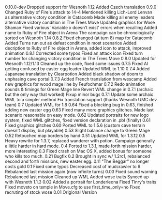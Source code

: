 0.10.0-dev
 Dropped support for Wesnoth 1.12
 Added Czech translation
0.9.0
 Changed Ruby of Fire's attack to 14-4
 Mentioned killing Lich-Lord Lenvan as alternative victory condition in Catacomb
 Made killing all enemy leaders alternative victory condition in The Trees Move
 Updated graphics for Wose Shaman
 Fixed various 'Variable x doesn't exist' errors when recalling
 Added name to Ruby of Fire object in Arena
 The campaign can be chronologically sorted on Wesnoth 1.14
0.8.2
 Fixed changed (at turn 8) map for Catacomb
 Added Turns run out as defeat condition in most scenarios
 Added decription to Ruby of Fire object in Arena, added icon to attack, improved animation
0.8.1
 Corrected some typos
 Fixed an attack icon
 Fixed turn number for changing victory condition in The Trees Move
0.8.0
 Updated for Wesnoth 1.12/1.13
 Cleaned up the code, fixed some issues
0.7.5
 Fixed AI getting confused by easter egg leader
 Updated WML to 1.10
0.7.4
 Added Japanese translation by Clearpotion
 Added black shadow of doom to unphasing cave portal
0.7.3
 Added French translation from wescamp
 Added new graphics for wood mage line by Feufochmar
0.7.2
 Redo animation sounds & timings for Green Mage line
 Revert WML change in 0.7.1 (archaic but the only way that worked)
 Fixup minor bugs
0.7.1
 Update some archaic WML to a simpler method
 Fix translation support (thanks Wesnoth UMC dev team)
0.7
 Updated WML for 1.8
0.64
 Fixed a blocking bug in 0.63, finished adding new easter egg
0.63
 Fixed many more graphics glitches. Made last scenario reasonable on easy
 mode.
0.62
 Updated portraits for new logo system, fixed WML glitches, fixed version
 declaration in .pbl (finally)
0.61
 Fixed graphics glitches
0.60
 Ported WML to 1.5.6 (custom cave terrain doesn't display, but playable)
0.53
 Slight balance change to Green Mage
0.52
 Retouched map borders by hand
0.51
 Updated WML for 1.3.12
0.5
 Heavy rewrite for 1.3.7, replaced wanderer with potion. Campaign generally a little harder in hard mode.
0.4
 Ported to 1.3.1, made forth mission harder, more interesting
0.3
 Fixed crash on Mac OS X, added bonus for someone who kills too much.
0.21
 Bugfix
0.2
 Brought in sync w/ 1.2rc1, rebalanced second and forth missions, new easter egg.
0.11
 "The Beggar" no longer costs gold
0.1
 Fixed some typos
 Decreased cost of mudcrawler to 6
 Rebalanced last mission again (now infinite turns)
0.03
 Fixed sound warning
 Rebalanced last mission
 Cleaned up WML
 Added wose traits
 Synced up with Wesnoth 1.1.3
0.02
 Added a portrait for Londerleona
 Fixed Tinry's traits
 Fixed moveto on temple in Move.cfg to use first_time_only=no
 Fixed recruting of stock wose
0.01
 Origional Version
